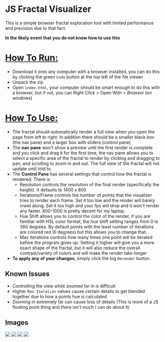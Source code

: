 # JS Fractal Visualizer

This is a simple browser fractal exploration tool with limited performance and precision due to that fact.

**In the likely event that you do not know how to use this**
# <u>How To Run:</u>
* Download it onto any computer with a browser installed, you can do this by clicking the green `Code` button at the top left of the file viewer
* Unpack the zip
* Open `index.html`, your computer should be smart enough to do this with a browser, but if not, you can Right Click > Open With > *Browser* (on windows)
# <u>How To Use:</u>
* The fractal should automatically render a full view when you open the page from left to right. In addition there should be a smaller black box (the nav pane) and a larger box with sliders (control pane)
* The **nav pane** won't show a preview until the first render is complete and you click and drag it for the first time, the nav pane allows you to select a specific area of the fractal to render by clicking and dragging to pan, and scrolling to zoom in and out. The full view of the fractal will not update until told to.
* The **Control Pane** has several settings that control how the fractal is rendered. There is
	- Resolution controls the resolution of the final render (specifically the height). It defaults to 1400 x 800
	- Iterations/Frame controls the number of points that the visualizer tries to render each frame. Set it too low and the render will barely crawl along. Set it too high and your fps will drop and it won't render any faster. 800-1000 is pretty decent for my laptop.
	- Hue Shift allows you to control the color of the render, if you are familiar with HSL color format, the hue shift setting ranges from 0 to 360 degrees. By default points with the least number of iterations are colored red (0 degrees) but this allows you to change that.
	- Max Iterations controls how many times one point will be iterated before the program gives up. Setting it higher will give you a more exact shape of the fractal, but it will also reduce the overall contrast/variety of colors and will make the render take longer
* **To apply any of your changes**, simply click the big `Rerender` button.

## Known Issues
* Controlling the view while zoomed far in is difficult
* Higher `Max Iteration` values cause certain details to get blended together due to how a points hue is calculated
* Zooming in extremely far can cause loss of details (This is more of a JS floating point thing and there isn't much I can do about it)

## Images
![](https://i.imgur.com/KuOI26i.png)
![](https://i.imgur.com/5uqhO1Q.png)
![](https://i.imgur.com/IW37OeI.png)
![](https://i.imgur.com/mW4WV8J.png)